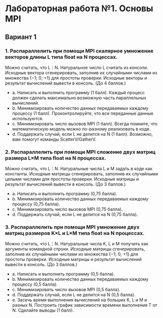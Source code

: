 # Лабораторная работа №1. Основы MPI

## Вариант 1

### 1.	Распараллелить при помощи MPI скалярное умножение векторов длины L типа float на N процессах.

Можно считать, что L⋮N. Натуральное число L считать из консоли. Исходные вектора сгенерировать, заполнив их случайными числами из множества {−1; 0; +1} для простоты проверки. Исходные векторы и результат вычислений вывести в консоль. (До 4 баллов.)

- a.	Написать и выполнить программу (1 балл). Каждый процесс должен сделать максимально возможную часть параллельных вычислений.
- b.	Минимизировать количество данных передаваемых каждому процессу (1 балл). Проконтролируйте, что все переданные данные используются.
- c.	Минимизировать число вызовов MPI (1 балл). Всегда помните, что математическую модель можно по-разному реализовать в коде.
- d.	Поддержать случай, если L не делится на N (1 балл). Возможно, вам помогут команды ScatterV/GatherV.

### 2.	Распараллелить при помощи MPI сложение двух матриц размера L×M типа float на N процессах.

Можно считать, что L⋮N. Натуральные числа L и M задать в коде как константы. Исходные матрицы сгенерировать, заполнив их случайными целыми числами для простоты проверки. Исходные матрицы и результат вычислений вывести в консоль. (До 3 баллов.)

- a.	Написать и выполнить программу (0,75 балла).
- b.	Минимизировать количество данных передаваемых каждому процессу (0,75 балла).
- c.	Минимизировать число вызовов MPI (0,75 балла).
- d.	Поддержать случай, если L не делится на N (0,75 балла).

### 3.	Распараллелить при помощи MPI умножение двух матриц размеров K×L и L×M типа float на N процессах.

Можно считать, что L⋮N. Натуральные числа K, L и M получить как аргументы командной строки. Исходные матрицы сгенерировать, заполнив их случайными числами из множества {−1; 0; +1} для простоты проверки. Исходные матрицы и результат вычислений вывести в консоль. (До 3 баллов.)

- a.	Написать и выполнить программу (0,5 балла).
- b.	Минимизировать количество данных передаваемых каждому процессу (0,5 балла).
- c.	Минимизировать число вызовов MPI (0,5 балла).
- d.	Поддержать случай, если L не делится на N (0,5 балла).
- e.	Засечь время выполнения вычислений на больших K, L и M и разных N. Построить график зависимости времени выполнения T от N. Сделайте выводы (1 балл).
